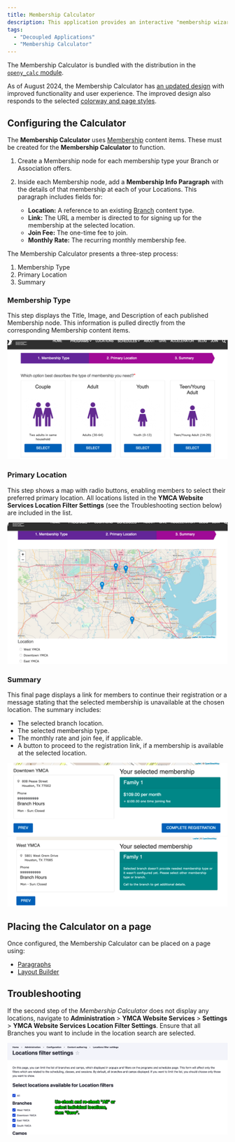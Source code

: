 ```yaml
---
title: Membership Calculator
description: This application provides an interactive "membership wizard" with location and pricing options. It is the default membership experience for attracting new members.
tags:
  - "Decoupled Applications"
  - "Membership Calculator"
---
```


The Membership Calculator is bundled with the distribution in the [`openy_calc` module](https://github.com/open-y-subprojects/openy_custom/tree/main/openy_calc).

As of August 2024, the Membership Calculator has [an updated design](https://www.figma.com/design/wVbmVOI5zwOMDYRjI3GLEI/YUSA-Design-System?node-id=5095-21390&t=R5aJZuowJGTQIvNk-1) with improved functionality and user experience. The improved design also responds to the selected [colorway and page styles](../../layout-builder/advanced-options/#page-styles).

## Configuring the Calculator

The **Membership Calculator** uses [Membership](../../content-types/membership) content items. These must be created for the **Membership Calculator** to function.

1.  Create a Membership node for each membership type your Branch or Association offers.
2.  Inside each Membership node, add a **Membership Info Paragraph** with the details of that membership at each of your Locations. This paragraph includes fields for:

    *   **Location:** A reference to an existing [Branch](../../content-types/branch) content type.
    *   **Link:** The URL a member is directed to for signing up for the membership at the selected location.
    *   **Join Fee:** The one-time fee to join.
    *   **Monthly Rate:** The recurring monthly membership fee.

The Membership Calculator presents a three-step process:

1.  Membership Type
2.  Primary Location
3.  Summary

### Membership Type

This step displays the Title, Image, and Description of each published Membership node. This information is pulled directly from the corresponding Membership content items.

![A screenshot of the Membership Calculator Type step.](membership-calculator--type.png)

### Primary Location

This step shows a map with radio buttons, enabling members to select their preferred primary location. All locations listed in the **YMCA Website Services Location Filter Settings** (see the Troubleshooting section below) are included in the list.

![A screenshot of the Membership Calculator Location step.](membership-calculator--location.png)

### Summary

This final page displays a link for members to continue their registration or a message stating that the selected membership is unavailable at the chosen location. The summary includes:

*   The selected branch location.
*   The selected membership type.
*   The monthly rate and join fee, if applicable.
*   A button to proceed to the registration link, if a membership is available at the selected location.

![A screenshot of the Membership Calculator Summary step displaying a price.](membership-calculator--summary-price.png)
![A screenshot of the Membership Calculator Summary step indicating no membership is available.](membership-calculator--summary-none.png)

## Placing the Calculator on a page

Once configured, the Membership Calculator can be placed on a page using:

*   [Paragraphs](../../paragraphs/membership-calculator)
*   [Layout Builder](../../layout-builder)

## Troubleshooting

If the second step of the *Membership Calculator* does not display any locations, navigate to **Administration** > **YMCA Website Services** > **Settings** > **YMCA Website Services Location Filter Settings**. Ensure that all Branches you want to include in the location search are selected.

![A screenshot displaying the Location Filter settings.](membership-calculator--locations-filter.png)
